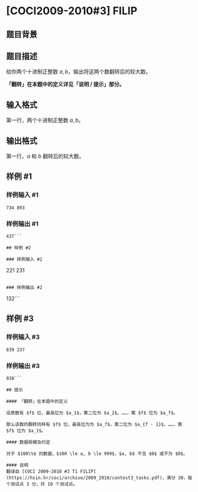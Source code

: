 # [COCI2009-2010#3] FILIP

## 题目背景



## 题目描述

给你两个十进制正整数 $a, b$，输出将这两个数翻转后的较大数。

**「翻转」在本题中的定义详见「说明 / 提示」部分。**




## 输入格式

第一行，两个十进制正整数 $a, b$。

## 输出格式

第一行，$a$ 和 $b$ 翻转后的较大数。

## 样例 #1

### 样例输入 #1
```
734 893
```

### 样例输出 #1

```
437```

## 样例 #2

### 样例输入 #2
```
221 231
```

### 样例输出 #2

```
132```

## 样例 #3

### 样例输入 #3
```
839 237
```

### 样例输出 #3

```
938```

## 提示

#### 「翻转」在本题中的定义

设原数有 $f$ 位，最高位为 $a_1$，第二位为 $a_2$，……，第 $f$ 位为 $a_f$。

那么该数的翻转同样有 $f$ 位，最高位为为 $a_f$，第二位为 $a_{f - 1}$，……，第 $f$ 位为 $a_1$。

#### 数据规模及约定

对于 $100\%$ 的数据，$100 \le a, b \le 999$，$a, b$ 不含 $0$ 或不为 $0$。

#### 说明
翻译自 [COCI 2009-2010 #3 T1 FILIP](https://hsin.hr/coci/archive/2009_2010/contest3_tasks.pdf)，满分 30，每个测试点 3 分，共 10 个测试点。


